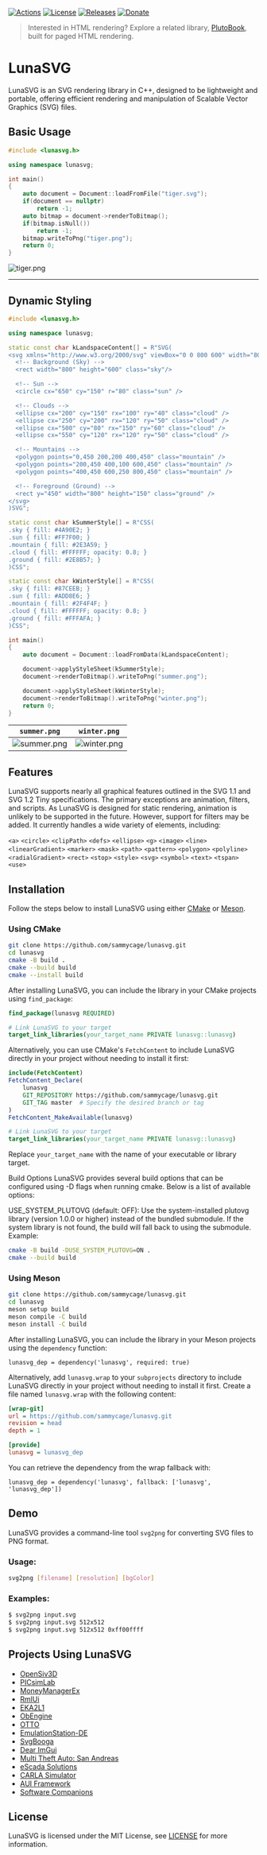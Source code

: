 [![Actions](https://github.com/sammycage/lunasvg/actions/workflows/main.yml/badge.svg)](https://github.com/sammycage/lunasvg/actions)
[![License](https://img.shields.io/github/license/sammycage/lunasvg)](https://github.com/sammycage/lunasvg/blob/master/LICENSE)
[![Releases](https://img.shields.io/github/v/release/sammycage/lunasvg)](https://github.com/sammycage/lunasvg/releases)
[![Donate](https://img.shields.io/badge/Donate-PayPal-blue.svg)](https://www.paypal.me/sammycage)

> Interested in HTML rendering? Explore a related library, [PlutoBook](https://github.com/plutoprint/plutobook), built for paged HTML rendering.

# LunaSVG

LunaSVG is an SVG rendering library in C++, designed to be lightweight and portable, offering efficient rendering and manipulation of Scalable Vector Graphics (SVG) files.

## Basic Usage

```cpp
#include <lunasvg.h>

using namespace lunasvg;

int main()
{
    auto document = Document::loadFromFile("tiger.svg");
    if(document == nullptr)
        return -1;
    auto bitmap = document->renderToBitmap();
    if(bitmap.isNull())
        return -1;
    bitmap.writeToPng("tiger.png");
    return 0;
}

```

![tiger.png](https://github.com/user-attachments/assets/b87bbf92-6dd1-4b29-a890-99cfffce66b8)

---

## Dynamic Styling

```cpp
#include <lunasvg.h>

using namespace lunasvg;

static const char kLandspaceContent[] = R"SVG(
<svg xmlns="http://www.w3.org/2000/svg" viewBox="0 0 800 600" width="800" height="600">
  <!-- Background (Sky) -->
  <rect width="800" height="600" class="sky"/>

  <!-- Sun -->
  <circle cx="650" cy="150" r="80" class="sun" />

  <!-- Clouds -->
  <ellipse cx="200" cy="150" rx="100" ry="40" class="cloud" />
  <ellipse cx="250" cy="200" rx="120" ry="50" class="cloud" />
  <ellipse cx="500" cy="80" rx="150" ry="60" class="cloud" />
  <ellipse cx="550" cy="120" rx="120" ry="50" class="cloud" />

  <!-- Mountains -->
  <polygon points="0,450 200,200 400,450" class="mountain" />
  <polygon points="200,450 400,100 600,450" class="mountain" />
  <polygon points="400,450 600,250 800,450" class="mountain" />

  <!-- Foreground (Ground) -->
  <rect y="450" width="800" height="150" class="ground" />
</svg>
)SVG";

static const char kSummerStyle[] = R"CSS(
.sky { fill: #4A90E2; }
.sun { fill: #FF7F00; }
.mountain { fill: #2E3A59; }
.cloud { fill: #FFFFFF; opacity: 0.8; }
.ground { fill: #2E8B57; }
)CSS";

static const char kWinterStyle[] = R"CSS(
.sky { fill: #87CEEB; }
.sun { fill: #ADD8E6; }
.mountain { fill: #2F4F4F; }
.cloud { fill: #FFFFFF; opacity: 0.8; }
.ground { fill: #FFFAFA; }
)CSS";

int main()
{
    auto document = Document::loadFromData(kLandspaceContent);

    document->applyStyleSheet(kSummerStyle);
    document->renderToBitmap().writeToPng("summer.png");

    document->applyStyleSheet(kWinterStyle);
    document->renderToBitmap().writeToPng("winter.png");
    return 0;
}
```

| `summer.png` | `winter.png` |
| --- | --- |
| ![summer.png](https://github.com/user-attachments/assets/c7f16780-23f8-4acd-906a-2242f2d0d33b) | ![winter.png](https://github.com/user-attachments/assets/fdd65288-11c7-4e16-bb5a-2bf28de57145) |

## Features

LunaSVG supports nearly all graphical features outlined in the SVG 1.1 and SVG 1.2 Tiny specifications. The primary exceptions are animation, filters, and scripts. As LunaSVG is designed for static rendering, animation is unlikely to be supported in the future. However, support for filters may be added. It currently handles a wide variety of elements, including:

`<a>` `<circle>` `<clipPath>` `<defs>` `<ellipse>` `<g>` `<image>` `<line>` `<linearGradient>` `<marker>` `<mask>` `<path>` `<pattern>` `<polygon>` `<polyline>` `<radialGradient>` `<rect>` `<stop>` `<style>` `<svg>` `<symbol>` `<text>` `<tspan>` `<use>`

## Installation

Follow the steps below to install LunaSVG using either [CMake](https://cmake.org/) or [Meson](https://mesonbuild.com/).

### Using CMake

```bash
git clone https://github.com/sammycage/lunasvg.git
cd lunasvg
cmake -B build .
cmake --build build
cmake --install build
```

After installing LunaSVG, you can include the library in your CMake projects using `find_package`:

```cmake
find_package(lunasvg REQUIRED)

# Link LunaSVG to your target
target_link_libraries(your_target_name PRIVATE lunasvg::lunasvg)
```

Alternatively, you can use CMake's `FetchContent` to include LunaSVG directly in your project without needing to install it first:

```cmake
include(FetchContent)
FetchContent_Declare(
    lunasvg
    GIT_REPOSITORY https://github.com/sammycage/lunasvg.git
    GIT_TAG master  # Specify the desired branch or tag
)
FetchContent_MakeAvailable(lunasvg)

# Link LunaSVG to your target
target_link_libraries(your_target_name PRIVATE lunasvg::lunasvg)
```

Replace `your_target_name` with the name of your executable or library target.

Build Options
LunaSVG provides several build options that can be configured using -D flags when running cmake. Below is a list of available options:

USE_SYSTEM_PLUTOVG (default: OFF): Use the system-installed plutovg library (version 1.0.0 or higher) instead of the bundled submodule. If the system library is not found, the build will fall back to using the submodule.
Example:

```bash
cmake -B build -DUSE_SYSTEM_PLUTOVG=ON .
cmake --build build
```

### Using Meson

```bash
git clone https://github.com/sammycage/lunasvg.git
cd lunasvg
meson setup build
meson compile -C build
meson install -C build
```

After installing LunaSVG, you can include the library in your Meson projects using the `dependency` function:

```meson
lunasvg_dep = dependency('lunasvg', required: true)
```

Alternatively, add `lunasvg.wrap` to your `subprojects` directory to include LunaSVG directly in your project without needing to install it first. Create a file named `lunasvg.wrap` with the following content:

```ini
[wrap-git]
url = https://github.com/sammycage/lunasvg.git
revision = head
depth = 1

[provide]
lunasvg = lunasvg_dep
```

You can retrieve the dependency from the wrap fallback with:

```meson
lunasvg_dep = dependency('lunasvg', fallback: ['lunasvg', 'lunasvg_dep'])
```

## Demo

LunaSVG provides a command-line tool `svg2png` for converting SVG files to PNG format.

### Usage:
```bash
svg2png [filename] [resolution] [bgColor]
```

### Examples:
```bash
$ svg2png input.svg
$ svg2png input.svg 512x512
$ svg2png input.svg 512x512 0xff00ffff
```

## Projects Using LunaSVG

- [OpenSiv3D](https://github.com/Siv3D/OpenSiv3D)
- [PICsimLab](https://github.com/lcgamboa/picsimlab)
- [MoneyManagerEx](https://github.com/moneymanagerex/moneymanagerex)
- [RmlUi](https://github.com/mikke89/RmlUi)
- [EKA2L1](https://github.com/EKA2L1/EKA2L1)
- [ObEngine](https://github.com/ObEngine/ObEngine)
- [OTTO](https://github.com/bitfieldaudio/OTTO)
- [EmulationStation-DE](https://gitlab.com/es-de/emulationstation-de)
- [SvgBooga](https://github.com/etodanik/SvgBooga/tree/main)
- [Dear ImGui](https://github.com/ocornut/imgui)
- [Multi Theft Auto: San Andreas](https://github.com/multitheftauto/mtasa-blue)
- [eScada Solutions](https://www.escadasolutions.com)
- [CARLA Simulator](https://carla.org/)
- [AUI Framework](https://github.com/aui-framework/aui)
- [Software Companions](http://www.softwarecompanions.com)

## License

LunaSVG is licensed under the MIT License, see [LICENSE](https://github.com/sammycage/lunasvg/blob/master/LICENSE) for more information.
